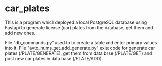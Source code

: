 # car_plates
This is a program which deployed a local PostgreSQL database using Fastapi to generate license (car) plates from the database, get them and add new ones.

File "db_commands.py" used to to create a table and enter primary values into it.
File "avto_nums_get_add_generate.py" exist code for generate car plates (/PLATE/GENERATE), get them from data base (/PLATE/GET) and post new car plates in data base (/PLATE/ADD).
